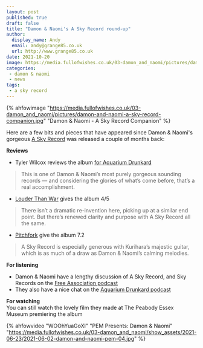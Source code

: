 ```yaml
---
layout: post
published: true 
draft: false
title: "Damon & Naomi's A Sky Record round-up"
author:
  display_name: Andy
  email: andy@grange85.co.uk
  url: http://www.grange85.co.uk
date: 2021-10-20
image: https://media.fullofwishes.co.uk/03-damon_and_naomi/pictures/damon-and-naomi-a-sky-record-companion.jpg
categories:
 - damon & naomi
 - news
tags:
 - a sky record
---
```

{% ahfowimage "https://media.fullofwishes.co.uk/03-damon_and_naomi/pictures/damon-and-naomi-a-sky-record-companion.jpg" "Damon & Naomi - A Sky Record Companion" %}

Here are a few bits and pieces that have appeared since Damon & Naomi's gorgeous [A Sky Record](/database/damon-and-naomi/releases/damon-and-naomi-a-sky-record/) was released a couple of months back:

**Reviews**
- Tyler Wilcox reviews the album [for Aquarium Drunkard](https://aquariumdrunkard.com/2021/08/11/damon-naomi-a-sky-record/)
> This is one of Damon & Naomi’s most purely gorgeous sounding records — and considering the glories of what’s come before, that’s a real accomplishment.

- [Louder Than War](https://louderthanwar.com/damon-naomi-with-kurihara-a-sky-record-album-review/) gives the album 4/5
> There isn’t a dramatic re-invention here, picking up at a similar end point. But there’s renewed clarity and purpose with A Sky Record all the same.

- [Pitchfork](https://pitchfork.com/reviews/albums/damon-and-naomi-a-sky-record/) give the album 7.2
> A Sky Record is especially generous with Kurihara’s majestic guitar, which is as much of a draw as Damon & Naomi’s calming melodies.

**For listening**  
- Damon & Naomi have a lengthy discussion of A Sky Record, and Sky Records on the [Free Association podcast](https://www.podchaser.com/podcasts/free-association-with-brian-ca-115324/episodes/damon-and-naomi-99211804)
- They also have a nice chat on the [Aquarium Drunkard podcast](https://aquariumdrunkard.com/2021/10/06/damon-naomi-transmissions/)

**For watching**  
You can still watch the lovely film they made at The Peabody Essex Museum premiering the album

{% ahfowvideo "WOOhYuaGoXI" "PEM Presents: Damon & Naomi" "https://media.fullofwishes.co.uk/03-damon_and_naomi/show_assets/2021-06-23/2021-06-02-damon-and-naomi-pem-04.jpg" %}
